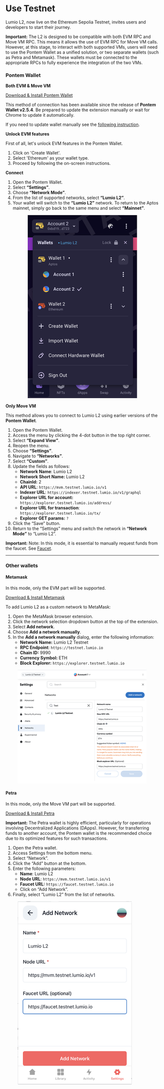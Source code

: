 # Use Testnet

Lumio L2, now live on the Ethereum Sepolia Testnet, invites users and developers to start their journey.

**Important:** The L2 is designed to be compatible with both EVM RPC and Move VM RPC. This means it allows the use of EVM RPC for Move VM calls. However, at this stage, to interact with both supported VMs, users will need to use the Pontem Wallet as a unified solution, or two separate wallets (such as Petra and Metamask). These wallets must be connected to the appropriate RPCs to fully experience the integration of the two VMs.

### Pontem Wallet

**Both EVM & Move VM**

[Download & Install Pontem Wallet](https://chromewebstore.google.com/detail/pontem-aptos-wallet/phkbamefinggmakgklpkljjmgibohnba)

This method of connection has been available since the release of **Pontem Wallet v2.5.4**. Be prepared to update the extension manually or wait for Chrome to update it automatically.

If you need to update wallet manually see the [following instruction](https://support.cloudhq.net/how-to-manually-update-chrome-extensions/).

**Unlock EVM features**

First of all, let's unlock EVM features in the Pontem Wallet.&#x20;

1. Click on 'Create Wallet'.
2. Select 'Ethereum' as your wallet type.
3. Proceed by following the on-screen instructions.

**Connect**&#x20;

1. Open the Pontem Wallet.
2. Select **“Settings”**.
3. Choose **“Network Mode”**.
4. From the list of supported networks, select **“Lumio L2”**.
5. Your wallet will switch to the **“Lumio L2”** network. To return to the Aptos mainnet, simply go back to the same menu and select **“Mainnet”**.

<div align="center" data-full-width="false">

<figure><img src="../../../.gitbook/assets/Снимок экрана 2023-12-18 в 16.22.35.png" alt="" width="360"><figcaption></figcaption></figure>

</div>

**Only Move VM**

This method allows you to connect to Lumio L2 using earlier versions of the **Pontem Wallet**.

1. Open the Pontem Wallet.
2. Access the menu by clicking the 4-dot button in the top right corner.
3. Select **“Expand View”**.
4. Reopen the menu.
5. Choose **“Settings”**.
6. Navigate to **“Networks”**.
7. Select **“Custom”**.
8. Update the fields as follows:
   * **Network Name**: Lumio L2
   * **Network Short Name:** Lumio L2
   * **ChainId:** 2
   * **API URL**: `https://mvm.testnet.lumio.io/v1`
   * **Indexer URL**:  `https://indexer.testnet.lumio.io/v1/graphql`
   * **Explorer URL for account:** `https://explorer.testnet.lumio.io/address/`
   * **Explorer URL for transaction**: `https://explorer.testnet.lumio.io/tx/`&#x20;
   * **Explorer GET params:** `?`
9. Click the “Save” button.
10. Return to the “Settings” menu and switch the network in **“Network Mode”** to “Lumio L2”.

**Important:** Note: In this mode, it is essential to manually request funds from the faucet. See [Faucet](faucet.md).

***

### Other wallets

#### Metamask

In this mode, only the EVM part will be supported.

[Download & Install Metamask](https://metamask.io/)

To add Lumio L2 as a custom network to MetaMask:

1. Open the MetaMask browser extension.
2. Click the network selection dropdown button at the top of the extension.
3. Select **Add network**.
4. Choose **Add a network manually**.
5. In the **Add a network manually** dialog, enter the following information:
   * **Network Name:** Lumio L2 Testnet
   * **RPC Endpoint**: `https://testnet.lumio.io`
   * **Chain ID:** 9990
   * **Currency Symbol:** ETH
   * **Block Explorer:** `https://explorer.testnet.lumio.io`

<figure><img src="../../../.gitbook/assets/Снимок экрана 2023-12-18 в 16.29.15.png" alt=""><figcaption></figcaption></figure>

#### Petra

In this mode, only the Move VM part will be supported.

[Download & Install Petra](https://chromewebstore.google.com/detail/petra-aptos-wallet/ejjladinnckdgjemekebdpeokbikhfci)

**Important:** The Petra wallet is highly efficient, particularly for operations involving Decentralized Applications (DApps). However, for transferring funds to another account, the Pontem wallet is the recommended choice due to its optimized features for such transactions.

1. Open the Petra wallet.
2. Access Settings from the bottom menu.
3. Select “Network”.
4. Click the “Add” button at the bottom.
5. Enter the following parameters:
   * **Name**: Lumio L2
   * **Node URL**: `https://mvm.testnet.lumio.io/v1`
   * **Faucet URL:** `https://faucet.testnet.lumio.io`
   * Click on “Add Network”.
6. Finally, select “Lumio L2” from the list of networks.

<figure><img src="../../../.gitbook/assets/Снимок экрана 2023-12-18 в 16.34.20.png" alt="" width="375"><figcaption></figcaption></figure>
